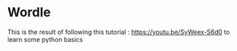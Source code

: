 # Wordle
This is the result of following this tutorial : https://youtu.be/SyWeex-S6d0  to learn some python basics
